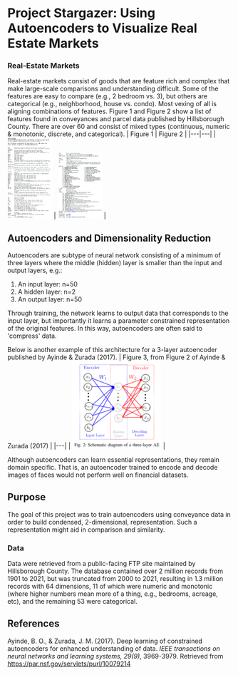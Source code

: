 # Project Stargazer: Using Autoencoders to Visualize Real Estate Markets
### Real-Estate Markets
Real-estate markets consist of goods that are feature rich and complex that make large-scale comparisons and understanding difficult. Some of the features are easy to compare (e.g., 2 bedroom vs. 3), but others are categorical (e.g., neighborhood, house vs. condo). Most vexing of all is aligning combinations of features. Figure 1 and Figure 2 show a list of features found in conveyances and parcel data published by Hillsborough County. There are over 60 and consist of mixed types (continuous, numeric & monotonic, discrete, and categorical).
| Figure 1  | Figure 2  |
|---|---|
| <img src=img/fields1.png width=100px caption='Figure 1'>  |  <img src=img/fields2.png width=100px caption='Figure 2'> |


## Autoencoders and Dimensionality Reduction
Autoencoders are subtype of neural network consisting of a minimum of three layers where the middle (hidden) layer is smaller than the input and output layers, e.g.:
1. An input layer: n=50
2. A hidden layer: n=2
3. An output layer: n=50

Through training, the network learns to output data that corresponds to the input layer, but importantly it learns a parameter constrained representation of the original features. In this way, autoencoders are often said to 'compress' data.

Below is another example of this architecture for a 3-layer autoencoder published by Ayinde & Zurada (2017).
| Figure 3, from Figure 2 of Ayinde & Zurada (2017) |
|---|
| <img src=img/ayinde.zurada.figure2.png width=200px >  | 

Although autoencoders can learn essential representations, they remain domain specific. That is, an autoencoder trained to encode and decode images of faces would not perform well on financial datasets.

## Purpose
The goal of this project was to train autoencoders using conveyance data in order to build condensed, 2-dimensional, representation. Such a representation might aid in comparison and similarity.

### Data
Data were retrieved from a public-facing FTP site maintained by Hillsborough County. The database contained over 2 million records from 1901 to 2021, but was truncated from 2000 to 2021, resulting in 1.3 million records with 64 dimensions, 11 of which were numeric and monotonic (where higher numbers mean more of a thing, e.g., bedrooms, acreage, etc), and the remaining 53 were categorical.

## References
Ayinde, B. O., & Zurada, J. M. (2017). Deep learning of constrained autoencoders for enhanced understanding of data. *IEEE transactions on neural networks and learning systems, 29(9)*, 3969-3979. Retrieved from https://par.nsf.gov/servlets/purl/10079214